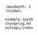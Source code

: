 <!---//.. fsqa documentation master file, created by
//   sphinx-quickstart on Wed Jan  4 14:12:18 2023.
//   You can adapt this file completely to your liking, but it should at least
//   contain the root `toctree` directive.
--->
```{include ../../../README.md
```

```{toctree}
:maxdepth: 2
:hidden:

example.ipynb
changelog.md
autoapi/index
```
